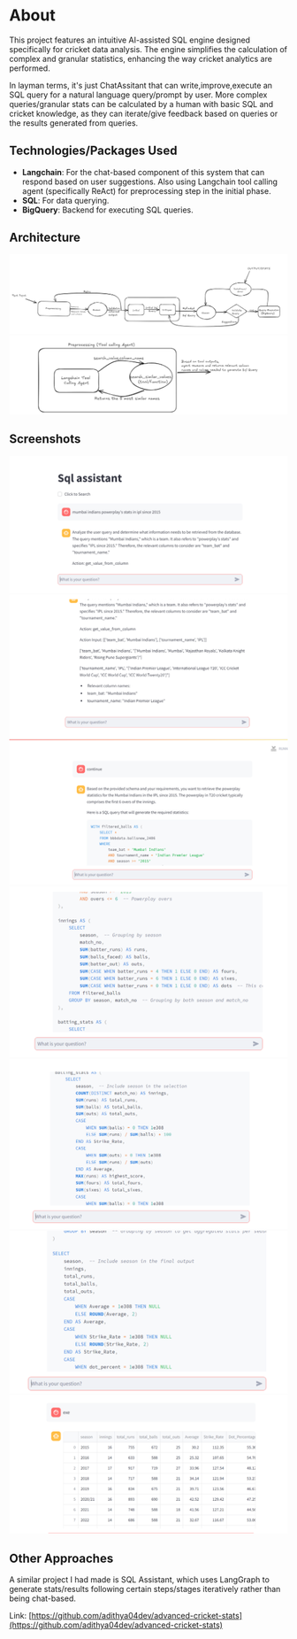 # About

This project features an intuitive AI-assisted SQL engine designed specifically for cricket data analysis. The engine simplifies the calculation of complex and granular statistics, enhancing the way cricket analytics are performed.

In layman terms, it's just ChatAssitant that can write,improve,execute an SQL query for a natural language query/prompt by user. More complex queries/granular stats can be calculated by a human with basic SQL and cricket knowledge, as they can iterate/give feedback based on queries or the results generated from queries. 


## Technologies/Packages Used

- **Langchain**: For the chat-based component of this system that can respond based on user suggestions. Also using Langchain tool calling agent (specifically ReAct) for preprocessing step in the initial phase.
- **SQL**: For data querying.
- **BigQuery**: Backend for executing SQL queries.

## Architecture
![Architecture](./vector_databases/Screenshot%202024-09-20%20084855.png)
![Architecture](./vector_databases/Screenshot%202024-09-20%20085949.png)




   ## Screenshots
![s1](./vector_databases/csql-1.png)  
![s1](./vector_databases/csql-2.png)  
![s1](./vector_databases/csql-3.png)
![s1](./vector_databases/csql-4.png)
![s1](./vector_databases/csql-5.png)
![s1](./vector_databases/csql-6.png)
![s1](./vector_databases/csql-7.png)
   
  
## Other Approaches    
A similar project I had made is SQL Assistant, which uses LangGraph to generate stats/results following certain steps/stages iteratively rather than being chat-based.

Link: [https://github.com/adithya04dev/advanced-cricket-stats](https://github.com/adithya04dev/advanced-cricket-stats)




